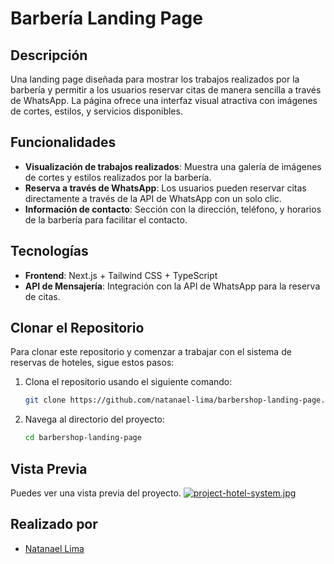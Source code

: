 # Barbería Landing Page
## Descripción

Una landing page diseñada para mostrar los trabajos realizados por la barbería y permitir a los usuarios reservar citas de manera sencilla a través de WhatsApp. La página ofrece una interfaz visual atractiva con imágenes de cortes, estilos, y servicios disponibles.

## Funcionalidades

- **Visualización de trabajos realizados**: Muestra una galería de imágenes de cortes y estilos realizados por la barbería.
- **Reserva a través de WhatsApp**: Los usuarios pueden reservar citas directamente a través de la API de WhatsApp con un solo clic.
- **Información de contacto**: Sección con la dirección, teléfono, y horarios de la barbería para facilitar el contacto.

## Tecnologías

- **Frontend**: Next.js + Tailwind CSS + TypeScript
- **API de Mensajería**: Integración con la API de WhatsApp para la reserva de citas.

## Clonar el Repositorio

Para clonar este repositorio y comenzar a trabajar con el sistema de reservas de hoteles, sigue estos pasos:

1. Clona el repositorio usando el siguiente comando:

   ```bash
   git clone https://github.com/natanael-lima/barbershop-landing-page.git
   ```

2. Navega al directorio del proyecto:

   ```bash
   cd barbershop-landing-page
   ```

## Vista Previa

Puedes ver una vista previa del proyecto. [![project-hotel-system.jpg](https://i.postimg.cc/yx8G1Czn/project-hotel-system.jpg)](https://postimg.cc/hzNsswv7)


## Realizado por

- [Natanael Lima](https://github.com/natanael-lima)
